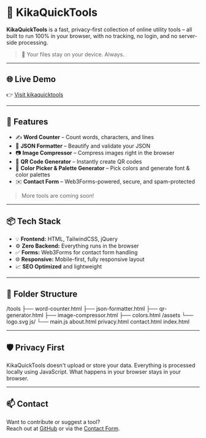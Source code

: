 # 🧰 KikaQuickTools

**KikaQuickTools** is a fast, privacy-first collection of online utility tools – all built to run 100% in your browser, with no tracking, no login, and no server-side processing.

> 🔐 Your files stay on your device. Always.

---

## 🌐 Live Demo

👉 [Visit kikaquicktools](https://kika-quicktools.netlify.app)

---

## 🚀 Features

- ✍️ **Word Counter** – Count words, characters, and lines  
- 🔧 **JSON Formatter** – Beautify and validate your JSON  
- 📷 **Image Compressor** – Compress images right in the browser  
- 📮 **QR Code Generator** – Instantly create QR codes  
- 🎨 **Color Picker & Palette Generator** – Pick colors and generate font & color palettes  
- ✉️ **Contact Form** – Web3Forms-powered, secure, and spam-protected

> More tools are coming soon!

---

## 📦 Tech Stack

- 💡 **Frontend:** HTML, TailwindCSS, jQuery  
- ⚙️ **Zero Backend:** Everything runs in the browser  
- ✅ **Forms:** Web3Forms for contact form handling  
- 🌐 **Responsive:** Mobile-first, fully responsive layout  
- 📈 **SEO Optimized** and lightweight

---

## 📁 Folder Structure

/tools ├── word-counter.html ├── json-formatter.html ├── qr-generator.html ├── image-compressor.html ├── colors.html /assets └── logo.svg js/ └── main.js about.html privacy.html contact.html index.html

---

## 🛡️ Privacy First

KikaQuickTools doesn't upload or store your data. Everything is processed locally using JavaScript. What happens in your browser stays in your browser.

---

## 📫 Contact

Want to contribute or suggest a tool?  
Reach out at [GitHub](https://github.com/luvbyte) or via the [Contact Form](https://kikaquicktools.com/contact.html).

